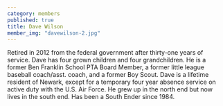 ```yaml
---
category: members
published: true
title: Dave Wilson
member_img: "davewilson-2.jpg"
---
```



Retired in 2012 from the federal government after thirty-one years of service. Dave has four grown children and four grandchildren. He is a former Ben Franklin School PTA Board Member, a former little league baseball coach/asst. coach, and a former Boy Scout. Dave is a lifetime resident of Newark, except for a temporary four year absence service on active duty with the U.S. Air Force. He grew up in the north end but now lives in the south end. Has been a South Ender since 1984.

